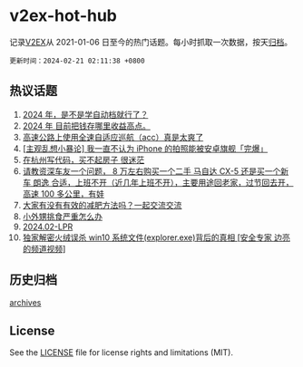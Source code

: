 # v2ex-hot-hub

 记录[V2EX](https://www.v2ex.com/)从 2021-01-06 日至今的热门话题。每小时抓取一次数据，按天[归档](archives)。

`更新时间：2024-02-21 02:11:38 +0800`

## 热议话题

1. [2024 年，是不是学自动档就行了？](https://www.v2ex.com/t/1016734)
1. [2024 年 目前把钱存哪里收益高点。](https://www.v2ex.com/t/1016722)
1. [高速公路上使用全速自适应巡航（acc）真是太爽了](https://www.v2ex.com/t/1016739)
1. [[主观乱想小暴论] 我一直不认为 iPhone 的拍照能被安卓旗舰「完爆」](https://www.v2ex.com/t/1016755)
1. [在杭州写代码，买不起房子 很迷茫](https://www.v2ex.com/t/1016753)
1. [请教资深车友一个问题， 8 万左右购买一个二手 马自达 CX-5 还是买一个新车 朗逸 合适，上班不开（近几年上班不开），主要用途回老家，过节回去开，高速 100 多公里，有娃](https://www.v2ex.com/t/1016793)
1. [大家有没有有效的减肥方法吗？一起交流交流](https://www.v2ex.com/t/1016797)
1. [小外甥挑食严重怎么办](https://www.v2ex.com/t/1016704)
1. [2024.02-LPR](https://www.v2ex.com/t/1016726)
1. [独家解密火绒误杀 win10 系统文件(explorer.exe)背后的真相 [安全专家 边亮 的频道视频]](https://www.v2ex.com/t/1016836)

## 历史归档

[archives](archives)

## License

See the [LICENSE](LICENSE) file for license rights and limitations (MIT).
